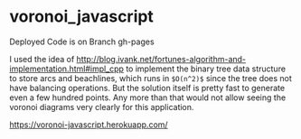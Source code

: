 # voronoi_javascript

Deployed Code is on Branch gh-pages

I used the idea of http://blog.ivank.net/fortunes-algorithm-and-implementation.html#impl_cpp to implement the binary tree data structure to store arcs and beachlines, which runs in `$O(n^2)$` since the tree does not have balancing operations. But the solution itself is pretty fast to generate even a few hundred points. Any more than that would not allow seeing the voronoi diagrams very clearly for this application.

https://voronoi-javascript.herokuapp.com/

